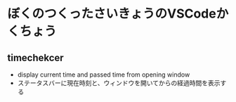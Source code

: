 # ぼくのつくったさいきょうのVSCodeかくちょう

## timechekcer
- display current time and passed time from opening window
- ステータスバーに現在時刻と、ウィンドウを開いてからの経過時間を表示する